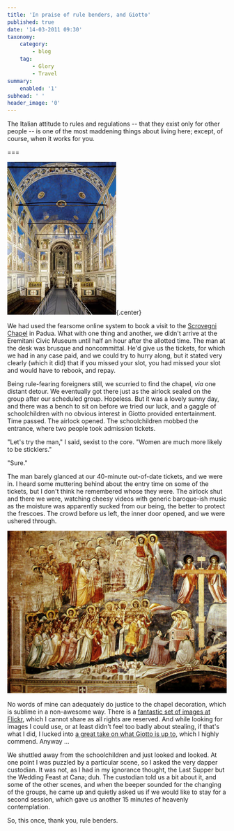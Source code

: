 ```yaml
---
title: 'In praise of rule benders, and Giotto'
published: true
date: '14-03-2011 09:30'
taxonomy:
    category:
        - blog
    tag:
        - Glory
        - Travel
summary:
    enabled: '1'
subhead: ' '
header_image: '0'
---
```


The Italian attitude to rules and regulations -- that they exist only for other people -- is one of the most maddening things about living here; except, of course, when it works for you.

===

![Scrovegni interno](scrovegni-interno.jpg){.center} 

We had used the fearsome online system to book a visit to the [Scrovegni Chapel](http://www.cappelladegliscrovegni.it/eng/index_e.htm) in Padua. What with one thing and another, we didn't arrive at the Eremitani Civic Museum until half an hour after the allotted time. The man at the desk was brusque and noncommittal. He'd give us the tickets, for which we had in any case paid, and we could try to hurry along, but it stated  very clearly (which it did) that if you missed your slot, you had missed your slot and would have to rebook, and repay.

Being rule-fearing foreigners still, we scurried to find the chapel, _via_ one distant detour. We eventually got there just as the airlock sealed on the group after our scheduled group. Hopeless. But it was a lovely sunny day, and there was a bench to sit on before we tried our luck, and a gaggle of schoolchildren with no obvious interest in Giotto provided entertainment. Time passed. The airlock opened. The schoolchildren mobbed the entrance, where two people took admission tickets.

"Let's try the man," I said, sexist to the core. "Women are much more likely to be sticklers."

"Sure."

The man barely glanced at our 40-minute out-of-date tickets, and we were in. I heard some muttering behind about the entry time on some of the tickets, but I don't think he remembered whose they were. The airlock shut and there we were, watching cheesy videos with generic baroque-ish music as the moisture was apparently sucked from our being, the better to protect the frescoes. The crowd before us left, the inner door opened, and we were ushered through.

![](SGF-giudizio-llvl.jpg)

No words of mine can adequately do justice to the chapel decoration, which is sublime in a non-awesome way. There is a [fantastic set of images at Flickr](http://www.flickr.com/photos/renzodionigi/sets/72157621044210814/with/3689563687/), which I cannot share as all rights are reserved. And while looking for images I could use, or at least didn't feel too badly about stealing, if that's what I did, I lucked into [a great take on what Giotto is up to](http://paulkarasik.blogspot.com/2009/06/reading-picture-writing-on-wall-ii.html), which I highly commend. Anyway ...

We shuttled away from the schoolchildren and just looked and looked. At one point I was puzzled by a particular scene, so I asked the very dapper custodian. It was not, as I had in my ignorance thought, the Last Supper but the Wedding Feast at Cana; duh. The custodian told us a bit about it, and some of the other scenes, and when the beeper sounded for the changing of the groups, he came up and quietly asked us if we would like to stay for a second session, which gave us another 15 minutes of heavenly contemplation.

So, this once, thank you, rule benders.
